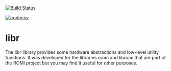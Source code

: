 [![Build Status](https://travis-ci.org/romi/libr.svg?branch=ci_dev)](https://travis-ci.org/romi/libr)

[![codecov](https://codecov.io/gh/romi/libr/branch/ci_dev/graph/badge.svg)](https://codecov.io/gh/romi/libr)


# libr

The libr library provides some hardware abstractions and low-level
utility functions. It was developed for the libraries rcom and libromi
that are part of the ROMI project but you may find it useful for other
purposes.

